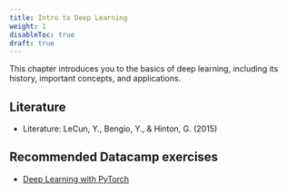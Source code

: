 ```yaml
---
title: Intro to Deep Learning
weight: 1
disableToc: true
draft: true
---
```


This chapter introduces you to the basics of deep learning, including its history, important concepts, and applications.

## Literature

* Literature: LeCun, Y., Bengio, Y., & Hinton, G. (2015)

## Recommended Datacamp exercises

* [Deep Learning with PyTorch](https://campus.datacamp.com/courses/deep-learning-with-pytorch) 
